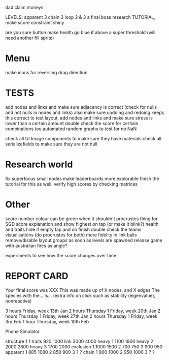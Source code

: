dad
claim moneys

LEVELS:
apparent 3
chain 3
loop 2 & 3
a final boss
research TUTORIAL, make score constraint shiny

are you sure button
make health go blue if above a super threshold (will need another fill sprite)

# Menu
make icons for reversing drag direction

# TESTS
add nodes and links and make sure adjacency is correct (check for nulls and not nulls in nodes and links)
also make sure undoing and redoing keeps this correct
to test layout, add nodes and links and make sure stress is lower than a certain amount
double check the score for certiain combinations too
automated random graphs to test for no NaN

check all UI.Image components to make sure they have materials
check all serializefields to make sure they are not null

# Research world
fix superfocus small nodes
make leaderboards more explorable
finish the tutorial for this as well.
verify high scores by checking matrices

# Other
score number colour can be green when it shouldn't
procrustes thing for SGD
score explanation and show highest on tap (or make it blink?)
health and traits hide if empty tap and on finish
double check the teams visualisations (do procrustes for both)
more fidelity in link balls
remove/disable layout groups as soon as levels are spawned
release game with australian fires as angle?

experiments to see how the score changes over time

# REPORT CARD
Your final score was XXX
This was made up of X nodes, and X edges
The species with the... is...
(extra info on click such as stability (eigenvalue), nonreactive)

3 hours Friday,            week 13th Jan
2 hours Thursday 1 Friday, week 20th Jan
2 hours Thursday 1 Friday, week 27th Jan
2 hours Thursday 1 Friday, week 3rd Feb
1 hour Thursday,           week 10th Feb

Phone Simulator


structure 1 1
traits 920 1000
link 3000 4000
heavy 1 1100 1900
heavy 2 2000 2800
heavy 3 1700 2000
exclusion 1 1000 1500
          2 700 750
          3 900 950
apparent 1 885 1080
         2 850 900
         3 ? ?
chain 1 900 1000
      2 950 1000
      3 ? ?